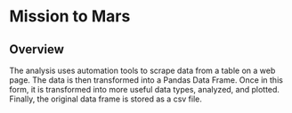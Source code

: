 # Mission to Mars

## Overview
The analysis uses automation tools to scrape data from a table on a web page. The data is then transformed into a Pandas Data Frame. Once in this form, it is transformed into more useful data types, analyzed, and plotted. Finally, the original data frame is stored as a csv file. 

